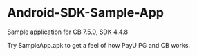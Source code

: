 # Android-SDK-Sample-App
Sample application for CB 7.5.0, SDK 4.4.8

Try SampleApp.apk to get a feel of how PayU PG and CB works.
